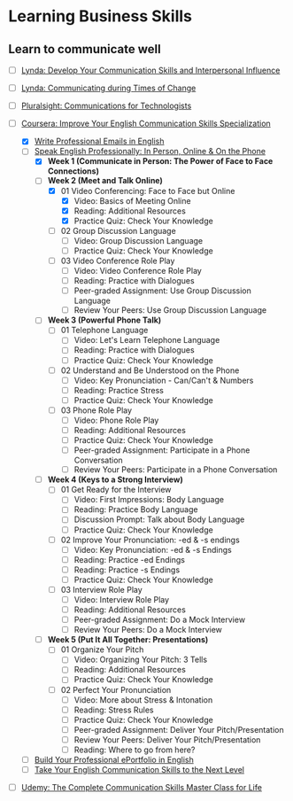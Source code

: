 # Learning Business Skills

## Learn to communicate well

- [ ] [Lynda: Develop Your Communication Skills and Interpersonal Influence](https://www.lynda.com/learning-paths/Business/develop-your-communication-skills-and-interpersonal-influence)
- [ ] [Lynda: Communicating during Times of Change](https://www.lynda.com/learning-paths/Business/communicating-during-times-of-change)
- [ ] [Pluralsight: Communications for Technologists](https://www.pluralsight.com/paths/communications-for-technologists-skill)
- [ ] [Coursera: Improve Your English Communication Skills Specialization](https://www.coursera.org/specializations/improve-english)
  - [x] [Write Professional Emails in English](https://www.coursera.org/learn/professional-emails-english)
  - [ ] [Speak English Professionally: In Person, Online & On the Phone](https://www.coursera.org/learn/speak-english-professionally)
    - [x] **Week 1 (Communicate in Person: The Power of Face to Face Connections)**
    - [ ] **Week 2 (Meet and Talk Online)**
      - [x] 01 Video Conferencing: Face to Face but Online
        - [x] Video: Basics of Meeting Online
        - [x] Reading: Additional Resources
        - [x] Practice Quiz: Check Your Knowledge
      - [ ] 02 Group Discussion Language
        - [ ] Video: Group Discussion Language
        - [ ] Practice Quiz: Check Your Knowledge
      - [ ] 03 Video Conference Role Play
        - [ ] Video: Video Conference Role Play
        - [ ] Reading: Practice with Dialogues
        - [ ] Peer-graded Assignment: Use Group Discussion Language
        - [ ] Review Your Peers: Use Group Discussion Language
    - [ ] **Week 3 (Powerful Phone Talk)**
      - [ ] 01 Telephone Language
        - [ ] Video: Let's Learn Telephone Language
        - [ ] Reading: Practice with Dialogues
        - [ ] Practice Quiz: Check Your Knowledge
      - [ ] 02 Understand and Be Understood on the Phone
        - [ ] Video: Key Pronunciation - Can/Can't & Numbers
        - [ ] Reading: Practice Stress
        - [ ] Practice Quiz: Check Your Knowledge
      - [ ] 03 Phone Role Play
        - [ ] Video: Phone Role Play
        - [ ] Reading: Additional Resources
        - [ ] Practice Quiz: Check Your Knowledge
        - [ ] Peer-graded Assignment: Participate in a Phone Conversation
        - [ ] Review Your Peers: Participate in a Phone Conversation
    - [ ] **Week 4 (Keys to a Strong Interview)**
      - [ ] 01 Get Ready for the Interview
        - [ ] Video: First Impressions: Body Language
        - [ ] Reading: Practice Body Language
        - [ ] Discussion Prompt: Talk about Body Language
        - [ ] Practice Quiz: Check Your Knowledge
      - [ ] 02 Improve Your Pronunciation: -ed & -s endings
        - [ ] Video: Key Pronunciation: -ed & -s Endings
        - [ ] Reading: Practice -ed Endings
        - [ ] Reading: Practice -s Endings
        - [ ] Practice Quiz: Check Your Knowledge
      - [ ] 03 Interview Role Play
        - [ ] Video: Interview Role Play
        - [ ] Reading: Additional Resources
        - [ ] Peer-graded Assignment: Do a Mock Interview
        - [ ] Review Your Peers: Do a Mock Interview
    - [ ] **Week 5 (Put It All Together: Presentations)**
      - [ ] 01 Organize Your Pitch
        - [ ] Video: Organizing Your Pitch: 3 Tells
        - [ ] Reading: Additional Resources
        - [ ] Practice Quiz: Check Your Knowledge
      - [ ] 02 Perfect Your Pronunciation
        - [ ] Video: More about Stress & Intonation
        - [ ] Reading: Stress Rules
        - [ ] Practice Quiz: Check Your Knowledge
        - [ ] Peer-graded Assignment: Deliver Your Pitch/Presentation
        - [ ] Review Your Peers: Deliver Your Pitch/Presentation
        - [ ] Reading: Where to go from here?
  - [ ] [Build Your Professional ePortfolio in English](https://www.coursera.org/learn/eportfolio-english)
  - [ ] [Take Your English Communication Skills to the Next Level](https://www.coursera.org/learn/english-communication-capstone)
- [ ] [Udemy: The Complete Communication Skills Master Class for Life](https://www.udemy.com/course/the-complete-communication-skills-master-class-for-life/)

